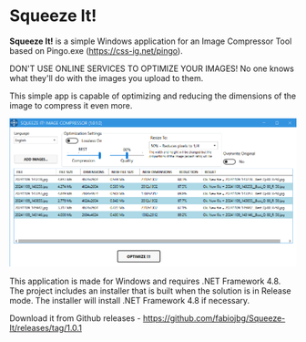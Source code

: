# Squeeze It!
**Squeeze It!** is a simple Windows application for an Image Compressor Tool based on Pingo.exe (https://css-ig.net/pingo).

DON'T USE ONLINE SERVICES TO OPTIMIZE YOUR IMAGES! No one knows what they'll do with the images you upload to them.

This simple app is capable of optimizing and reducing the dimensions of the image to compress it even more.

![alt text](./Images/AppSample.png)

This application is made for Windows and requires .NET Framework 4.8. The project includes an installer that is built when the solution is in Release mode. The installer will install .NET Framework 4.8 if necessary.

Download it from Github releases - https://github.com/fabiojbg/Squeeze-It/releases/tag/1.0.1




